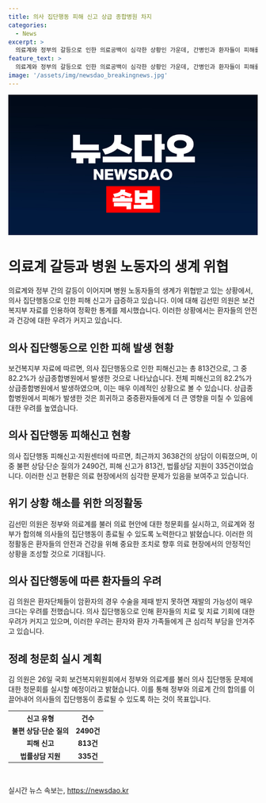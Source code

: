 ```yaml
---
title: 의사 집단행동 피해 신고 상급 종합병원 차지
categories:
  - News
excerpt: >
  의료계와 정부의 갈등으로 인한 의료공백이 심각한 상황인 가운데, 간병인과 환자들이 피해를 입고 있음이 드러났다. 지난 넉달간 정부 의사 집단행동 피해신고·지원센터에 접수된 피해신고 82%가 상급종합병원에서 발생한 것으로 확인되었다. 전공의들의 집단행동으로 인해 희귀·중증환자들의 의료서비스가 제때 이루어지지 않을 우려가 제기되고 있으며, 정부와 의료계는 의대 정원 확대를 포함한 합의를 이뤄 의사들의 집단행동을 종료할 계획이라고 한다.
feature_text: >
  의료계와 정부의 갈등으로 인한 의료공백이 심각한 상황인 가운데, 간병인과 환자들이 피해를 입고 있음이 드러났다. 지난 넉달간 정부 의사 집단행동 피해신고·지원센터에 접수된 피해신고 82%가 상급종합병원에서 발생한 것으로 확인되었다. 전공의들의 집단행동으로 인해 희귀·중증환자들의 의료서비스가 제때 이루어지지 않을 우려가 제기되고 있으며, 정부와 의료계는 의대 정원 확대를 포함한 합의를 이뤄 의사들의 집단행동을 종료할 계획이라고 한다.
image: '/assets/img/newsdao_breakingnews.jpg'
---
```


<p><img src="/assets/img/newsdao_breakingnews.jpg" alt="implanttips 속보" /></p>

<h1>의료계 갈등과 병원 노동자의 생계 위협</h1>

<p data-ke-size="size16">의료계와 정부 간의 갈등이 이어지며 병원 노동자들의 생계가 위협받고 있는 상황에서, 의사 집단행동으로 인한 피해 신고가 급증하고 있습니다. 이에 대해 김선민 의원은 보건복지부 자료를 인용하여 정확한 통계를 제시했습니다. 이러한 상황에서는 환자들의 안전과 건강에 대한 우려가 커지고 있습니다.</p>

<h2>의사 집단행동으로 인한 피해 발생 현황</h2>

<p data-ke-size="size16">보건복지부 자료에 따르면, 의사 집단행동으로 인한 피해신고는 총 813건으로, 그 중 82.2%가 상급종합병원에서 발생한 것으로 나타났습니다. 전체 피해신고의 82.2%가 상급종합병원에서 발생하였으며, 이는 매우 이례적인 상황으로 볼 수 있습니다. 상급종합병원에서 피해가 발생한 것은 희귀하고 중증환자들에게 더 큰 영향을 미칠 수 있음에 대한 우려를 높였습니다.</p>

<h2>의사 집단행동 피해신고 현황</h2>

<p data-ke-size="size16">의사 집단행동 피해신고·지원센터에 따르면, 최근까지 3638건의 상담이 이뤄졌으며, 이 중 불편 상담·단순 질의가 2490건, 피해 신고가 813건, 법률상담 지원이 335건이었습니다. 이러한 신고 현황은 의료 현장에서의 심각한 문제가 있음을 보여주고 있습니다.</p>

<h2>위기 상황 해소를 위한 의정활동</h2>

<p data-ke-size="size16">김선민 의원은 정부와 의료계를 불러 의료 현안에 대한 청문회를 실시하고, 의료계와 정부가 합의해 의사들의 집단행동이 종료될 수 있도록 노력한다고 밝혔습니다. 이러한 의정활동은 환자들의 안전과 건강을 위해 중요한 조치로 향후 의료 현장에서의 안정적인 상황을 조성할 것으로 기대됩니다.</p>

<h2>의사 집단행동에 따른 환자들의 우려</h2>

<p data-ke-size="size16">김 의원은 환자단체들이 암환자의 경우 수술을 제때 받지 못하면 재발의 가능성이 매우 크다는 우려를 전했습니다. 의사 집단행동으로 인해 환자들의 치료 및 치료 기회에 대한 우려가 커지고 있으며, 이러한 우려는 환자와 환자 가족들에게 큰 심리적 부담을 안겨주고 있습니다.</p>

<h2>정례 청문회 실시 계획</h2>

<p data-ke-size="size16">김 의원은 26일 국회 보건복지위원회에서 정부와 의료계를 불러 의사 집단행동 문제에 대한 청문회를 실시할 예정이라고 밝혔습니다. 이를 통해 정부와 의료계 간의 합의를 이끌어내어 의사들의 집단행동이 종료될 수 있도록 하는 것이 목표입니다.</p>

<table>
    <tr>
        <th>신고 유형</th>
        <th>건수</th>
    </tr>
    <tr>
        <td style="text-align: center; height: 17px;"><b>불편 상담·단순 질의</b></td>
        <td style="text-align: center; height: 17px;"><b>2490건</b></td>
    </tr>
    <tr>
        <td style="text-align: center; height: 17px;"><b>피해 신고</b></td>
        <td style="text-align: center; height: 17px;"><b>813건</b></td>
    </tr>
    <tr>
        <td style="text-align: center; height: 17px;"><b>법률상담 지원</b></td>
        <td style="text-align: center; height: 17px;"><b>335건</b></td>
    </tr>
</table>

<p data-ke-size="size16">&nbsp;</p>
실시간 뉴스 속보는, <a href="https://newsdao.kr" rel="dofollow">https://newsdao.kr</a>



